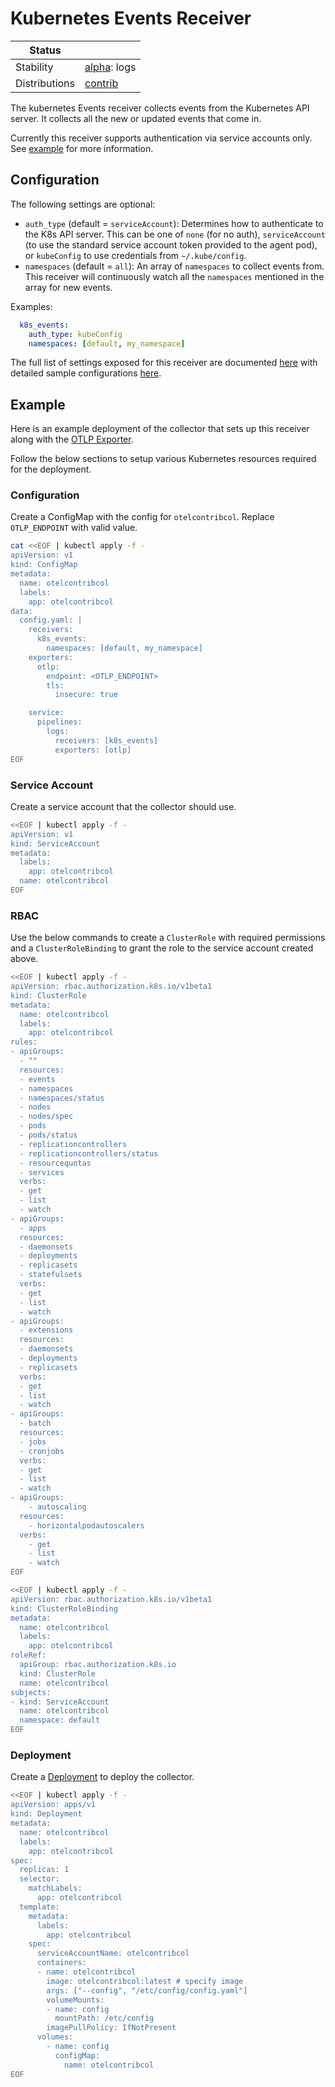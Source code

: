# Kubernetes Events Receiver

<!-- status autogenerated section -->
| Status        |           |
| ------------- |-----------|
| Stability     | [alpha]: logs   |
| Distributions | [contrib] |

[alpha]: https://github.com/open-telemetry/opentelemetry-collector#alpha
[contrib]: https://github.com/open-telemetry/opentelemetry-collector-releases/tree/main/distributions/otelcol-contrib
<!-- end autogenerated section -->

The kubernetes Events receiver collects events from the Kubernetes
API server. It collects all the new or updated events that come in.

Currently this receiver supports authentication via service accounts only.
See [example](#example) for more information.

## Configuration

The following settings are optional:

- `auth_type` (default = `serviceAccount`): Determines how to authenticate to
the K8s API server. This can be one of `none` (for no auth), `serviceAccount`
(to use the standard service account token provided to the agent pod), or
`kubeConfig` to use credentials from `~/.kube/config`.
- `namespaces` (default = `all`): An array of `namespaces` to collect events from.
This receiver will continuously watch all the `namespaces` mentioned in the array for
new events.

Examples:

```yaml
  k8s_events:
    auth_type: kubeConfig
    namespaces: [default, my_namespace]
```

The full list of settings exposed for this receiver are documented [here](./config.go)
with detailed sample configurations [here](./testdata/config.yaml).

## Example

Here is an example deployment of the collector that sets up this receiver along with
the [OTLP Exporter](https://github.com/open-telemetry/opentelemetry-collector/blob/main/exporter/otlpexporter/README.md).

Follow the below sections to setup various Kubernetes resources required for the deployment.

### Configuration

Create a ConfigMap with the config for `otelcontribcol`. Replace `OTLP_ENDPOINT`
with valid value.

```bash
cat <<EOF | kubectl apply -f -
apiVersion: v1
kind: ConfigMap
metadata:
  name: otelcontribcol
  labels:
    app: otelcontribcol
data:
  config.yaml: |
    receivers:
      k8s_events:
        namespaces: [default, my_namespace]
    exporters:
      otlp:
        endpoint: <OTLP_ENDPOINT>
        tls:
          insecure: true

    service:
      pipelines:
        logs:
          receivers: [k8s_events]
          exporters: [otlp]
EOF
```

### Service Account

Create a service account that the collector should use.

```bash
<<EOF | kubectl apply -f -
apiVersion: v1
kind: ServiceAccount
metadata:
  labels:
    app: otelcontribcol
  name: otelcontribcol
EOF
```

### RBAC

Use the below commands to create a `ClusterRole` with required permissions and a
`ClusterRoleBinding` to grant the role to the service account created above.

```bash
<<EOF | kubectl apply -f -
apiVersion: rbac.authorization.k8s.io/v1beta1
kind: ClusterRole
metadata:
  name: otelcontribcol
  labels:
    app: otelcontribcol
rules:
- apiGroups:
  - ""
  resources:
  - events
  - namespaces
  - namespaces/status
  - nodes
  - nodes/spec
  - pods
  - pods/status
  - replicationcontrollers
  - replicationcontrollers/status
  - resourcequotas
  - services
  verbs:
  - get
  - list
  - watch
- apiGroups:
  - apps
  resources:
  - daemonsets
  - deployments
  - replicasets
  - statefulsets
  verbs:
  - get
  - list
  - watch
- apiGroups:
  - extensions
  resources:
  - daemonsets
  - deployments
  - replicasets
  verbs:
  - get
  - list
  - watch
- apiGroups:
  - batch
  resources:
  - jobs
  - cronjobs
  verbs:
  - get
  - list
  - watch
- apiGroups:
    - autoscaling
  resources:
    - horizontalpodautoscalers
  verbs:
    - get
    - list
    - watch
EOF
```

```bash
<<EOF | kubectl apply -f -
apiVersion: rbac.authorization.k8s.io/v1beta1
kind: ClusterRoleBinding
metadata:
  name: otelcontribcol
  labels:
    app: otelcontribcol
roleRef:
  apiGroup: rbac.authorization.k8s.io
  kind: ClusterRole
  name: otelcontribcol
subjects:
- kind: ServiceAccount
  name: otelcontribcol
  namespace: default
EOF
```

### Deployment

Create a [Deployment](https://kubernetes.io/docs/concepts/workloads/controllers/deployment/) to deploy the collector.

```bash
<<EOF | kubectl apply -f -
apiVersion: apps/v1
kind: Deployment
metadata:
  name: otelcontribcol
  labels:
    app: otelcontribcol
spec:
  replicas: 1
  selector:
    matchLabels:
      app: otelcontribcol
  template:
    metadata:
      labels:
        app: otelcontribcol
    spec:
      serviceAccountName: otelcontribcol
      containers:
      - name: otelcontribcol
        image: otelcontribcol:latest # specify image
        args: ["--config", "/etc/config/config.yaml"]
        volumeMounts:
        - name: config
          mountPath: /etc/config
        imagePullPolicy: IfNotPresent
      volumes:
        - name: config
          configMap:
            name: otelcontribcol
EOF
```

